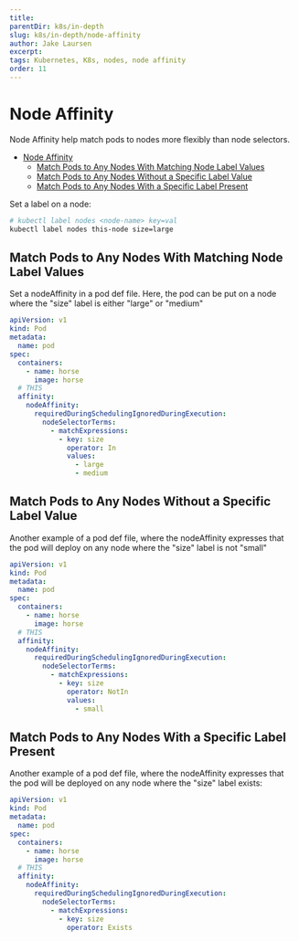 ```yaml
---
title: 
parentDir: k8s/in-depth
slug: k8s/in-depth/node-affinity
author: Jake Laursen
excerpt: 
tags: Kubernetes, K8s, nodes, node affinity
order: 11
---
```


# Node Affinity  
Node Affinity help match pods to nodes more flexibly than node selectors.  

- [Node Affinity](#node-affinity)
  - [Match Pods to Any Nodes With Matching Node Label Values](#match-pods-to-any-nodes-with-matching-node-label-values)
  - [Match Pods to Any Nodes Without a Specific Label Value](#match-pods-to-any-nodes-without-a-specific-label-value)
  - [Match Pods to Any Nodes With a Specific Label Present](#match-pods-to-any-nodes-with-a-specific-label-present)


Set a label on a node:
```bash
# kubectl label nodes <node-name> key=val
kubectl label nodes this-node size=large
```

## Match Pods to Any Nodes With Matching Node Label Values  
Set a nodeAffinity in a pod def file. Here, the pod can be put on a node where the "size" label is either "large" or "medium"  

```yaml
apiVersion: v1
kind: Pod
metadata:
  name: pod
spec:
  containers:
    - name: horse
      image: horse
  # THIS
  affinity:
    nodeAffinity:
      requiredDuringSchedulingIgnoredDuringExecution:
        nodeSelectorTerms:
          - matchExpressions:
            - key: size
              operator: In
              values:
                - large
                - medium
```

## Match Pods to Any Nodes Without a Specific Label Value
Another example of a pod def file, where the nodeAffinity expresses that the pod will deploy on any node where the "size" label is not "small"
```yaml
apiVersion: v1
kind: Pod
metadata:
  name: pod
spec:
  containers:
    - name: horse
      image: horse
  # THIS
  affinity:
    nodeAffinity:
      requiredDuringSchedulingIgnoredDuringExecution:
        nodeSelectorTerms:
          - matchExpressions:
            - key: size
              operator: NotIn
              values:
                - small
```  

## Match Pods to Any Nodes With a Specific Label Present
Another example of a pod def file, where the nodeAffinity expresses that the pod will be deployed on any node where the "size" label exists:
```yaml
apiVersion: v1
kind: Pod
metadata:
  name: pod
spec:
  containers:
    - name: horse
      image: horse
  # THIS
  affinity:
    nodeAffinity:
      requiredDuringSchedulingIgnoredDuringExecution:
        nodeSelectorTerms:
          - matchExpressions:
            - key: size
              operator: Exists
```  